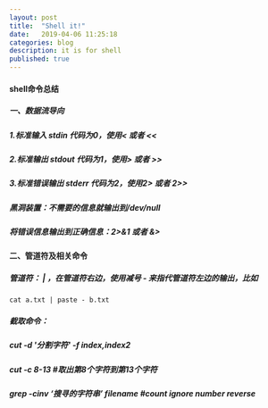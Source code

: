 ```yaml
---
layout: post
title:  "Shell it!"
date:   2019-04-06 11:25:18
categories: blog
description: it is for shell
published: true
---
```


#### shell命令总结
##### 一、数据流导向
##### 1.标准输入   stdin   代码为0，使用&lt; 或者 &lt;&lt;
##### 2.标准输出   stdout  代码为1，使用&gt; 或者 &gt;&gt;
##### 3.标准错误输出 stderr  代码为2，使用2&gt; 或者 2&gt;&gt;
##### 黑洞装置：不需要的信息就输出到/dev/null
##### 将错误信息输出到正确信息：2>&1  或者   &> 
#### 二、管道符及相关命令
##### 管道符： |  ，在管道符右边，使用减号 -  来指代管道符左边的输出，比如 
```shell
cat a.txt | paste - b.txt
```
##### 截取命令：
##### cut -d '分割字符' -f index,index2
##### cut -c 8-13    #取出第8个字符到第13个字符
##### grep -cinv ‘搜寻的字符串’ filename #count ignore number reverse

